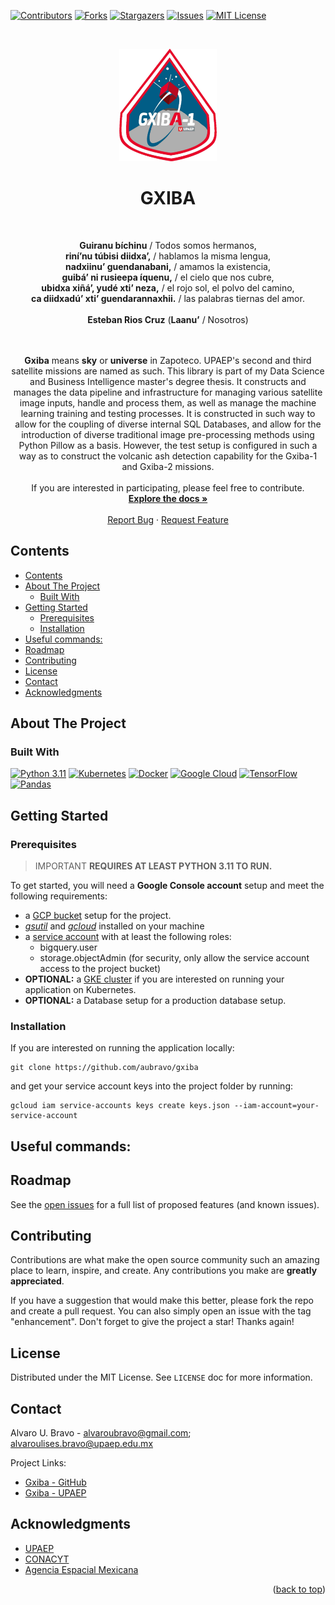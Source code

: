<a name="readme-top"></a>

[![Contributors][contributors-shield]][contributors-url]
[![Forks][forks-shield]][forks-url]
[![Stargazers][stars-shield]][stars-url]
[![Issues][issues-shield]][issues-url]
[![MIT License][license-shield]][license-url]

<div>
<br />
<p align="center">
<a href="https://github.com/aubravo/gxiba">
<img src="docs/images/mission-logo.png" alt="Mission Logo" width="156" height="180">
</a>
<h1 align="center">GXIBA</h1>
</div>

<div>
<br />
<p align="center">
<b>Guiranu bíchinu</b> / Todos somos hermanos,
<br />
<b>riní’nu túbisi diidxa’,</b> / hablamos la misma lengua,
<br />
<b>nadxiinu’ guendanabani,</b> / amamos la existencia,
<br />
<b>guibá’ ni rusieepa íquenu,</b> / el cielo que nos cubre,
<br />
<b>ubidxa xiñá’, yudé xti’ neza,</b> / el rojo sol, el polvo del camino,
<br />
<b>ca diidxadú’ xti’ guendarannaxhii.</b> / las palabras tiernas del amor.
<br />
<br />
<b>Esteban Rios Cruz</b> (<b>Laanu’</b> / Nosotros)
<br />
<br />
</p>
</div>

<div>
<p align="center">
<br />
<b>Gxiba</b> means <b>sky</b> or <b>universe</b> in Zapoteco.
UPAEP's second and third satellite missions are named as such.
This library is part of my Data Science and Business Intelligence master's degree thesis.
It constructs and manages the data pipeline and infrastructure for managing various satellite image inputs, handle and
process them, as well as manage the machine learning training and testing processes.
It is constructed in such way to allow for the coupling of diverse internal SQL Databases, and allow for the introduction
of diverse traditional image pre-processing methods using Python Pillow as a basis.
However, the test setup is configured in such a way as to construct the volcanic ash detection capability for the 
Gxiba-1 and Gxiba-2 missions.
<br />
<br />
If you are interested in participating, please feel free to contribute.
<br />
<a href="https://github.com/aubravo/gxiba"><strong>Explore the docs »</strong></a>
<br />
<br />
<a href="https://github.com/aubravo/gxiba/issues">Report Bug</a>
·
<a href="https://github.com/aubravo/gxiba/issues">Request Feature</a>
</p>
</div>

## Contents
<!-- TOC -->
  * [Contents](#contents)
  * [About The Project](#about-the-project)
    * [Built With](#built-with)
  * [Getting Started](#getting-started)
    * [Prerequisites](#prerequisites)
    * [Installation](#installation)
  * [Useful commands:](#useful-commands-)
  * [Roadmap](#roadmap)
  * [Contributing](#contributing)
  * [License](#license)
  * [Contact](#contact)
  * [Acknowledgments](#acknowledgments)
<!-- TOC --> 

## About The Project

### Built With

[![Python 3.11][Python.org]][Python-url]
[![Kubernetes][Kubernetes.io]][Kubernetes-url]
[![Docker][Docker.com]][Docker-url]
[![Google Cloud][cloud.google.com]][cloud-url]
[![TensorFlow][tensorflow.org]][tensorflow-url]
[![Pandas][pandas.pydata.org]][pandas-url]

## Getting Started

### Prerequisites

> IMPORTANT **REQUIRES AT LEAST PYTHON 3.11 TO RUN.**

To get started, you will need a **Google Console account** setup and meet the following requirements:
- a [GCP bucket](https://cloud.google.com/storage/docs/creating-buckets) setup for the project.
- [_gsutil_](https://cloud.google.com/storage/docs/gsutil_install) and [_gcloud_](https://cloud.google.com/sdk/docs/install) installed on your machine
- a [service account](https://cloud.google.com/iam/docs/creating-managing-service-accounts) with at least the following roles:
  - bigquery.user
  - storage.objectAdmin (for security, only allow the service account access to the project bucket)
- **OPTIONAL:** a [GKE cluster](https://cloud.google.com/kubernetes-engine/docs/deploy-app-cluster) if you are interested on running your application on Kubernetes.
- **OPTIONAL:** a Database setup for a production database setup.

### Installation 

If you are interested on running the application locally:
```commandline
git clone https://github.com/aubravo/gxiba
```
and get your service account keys into the project folder by running:
```commandline
gcloud iam service-accounts keys create keys.json --iam-account=your-service-account
```

## Useful commands: ##

<!-- TODO: Add Useful commands -->

## Roadmap
See the [open issues](https://github.com/aubravo/gxiba/issues) for a full list of proposed features (and known issues).

## Contributing
Contributions are what make the open source community such an amazing place to learn, inspire, and create. Any contributions you make are **greatly appreciated**.

If you have a suggestion that would make this better, please fork the repo and create a pull request. You can also simply open an issue with the tag "enhancement".
Don't forget to give the project a star! Thanks again!

## License
Distributed under the MIT License. See `LICENSE` doc for more information.


## Contact
Alvaro U. Bravo - [alvaroubravo@gmail.com](mailto:alvaroubravo@gmail.com); [alvaroulises.bravo@upaep.edu.mx](mailto:alvaroulises.bravo@upaep.edu.mx)

Project Links:
* [Gxiba - GitHub](https://github.com/aubravo/gxiba)
* [Gxiba - UPAEP](https://upaep.mx/gxiba/)

## Acknowledgments

* [UPAEP](https://upaep.mx/)
* [CONACYT](https://conacyt.mx/)
* [Agencia Espacial Mexicana](https://www.gob.mx/aem)

<p align="right">(<a href="#readme-top">back to top</a>)</p>

[contributors-shield]: https://img.shields.io/github/contributors/aubravo/gxiba.svg?style=for-the-badge
[contributors-url]: https://github.com/aubravo/gxiba/graphs/contributors
[forks-shield]: https://img.shields.io/github/forks/aubravo/gxiba.svg?style=for-the-badge
[forks-url]: https://github.com/aubravo/gxiba/network/members
[stars-shield]: https://img.shields.io/github/stars/aubravo/gxiba.svg?style=for-the-badge
[stars-url]: https://github.com/aubravo/gxiba/stargazers
[issues-shield]: https://img.shields.io/github/issues/aubravo/gxiba.svg?style=for-the-badge
[issues-url]: https://github.com/aubravo/gxiba/issues
[license-shield]: https://img.shields.io/github/license/aubravo/gxiba.svg?style=for-the-badge
[license-url]: https://github.com/aubravo/gxiba/blob/master/LICENSE.txt
[Python.org]: https://img.shields.io/badge/Python3-4B8BBE?style=for-the-badge&logo=Python&logoColor=FFD43B
[Python-url]: https://python.org 
[Kubernetes.io]: https://img.shields.io/badge/Kubernetes-326ce5?style=for-the-badge&logo=Kubernetes&logoColor=white
[Kubernetes-url]: https://kubernetes.io
[Docker.com]: https://img.shields.io/badge/Docker-0db7ed?style=for-the-badge&logo=Docker&logoColor=white
[Docker-url]: https://docker.com
[cloud.google.com]: https://img.shields.io/badge/Google_Cloud-DB4437?style=for-the-badge&logo=GoogleCloud&logoColor=F4B400
[cloud-url]: https://cloud.google.com
[tensorflow.org]: https://img.shields.io/badge/TensorFlow-425066?style=for-the-badge&logo=TensorFlow&logoColor=FF6F00
[tensorflow-url]: https://tensorflow.org
[pandas.pydata.org]: https://img.shields.io/badge/Pandas-white?style=for-the-badge&logo=Pandas&logoColor=150458
[pandas-url]: https://pandas.pydata.org/